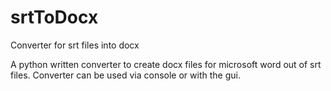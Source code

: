 # srtToDocx
Converter for srt files into docx

A python written converter to create docx files for microsoft word out of srt files.
Converter can be used via console or with the gui.

